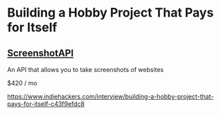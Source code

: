 # Building a Hobby Project That Pays for Itself



## [ScreenshotAPI](https://screenshotapi.net/)

An API that allows you to take screenshots of websites



$420 / mo







https://www.indiehackers.com/interview/building-a-hobby-project-that-pays-for-itself-c43f9efdc8



